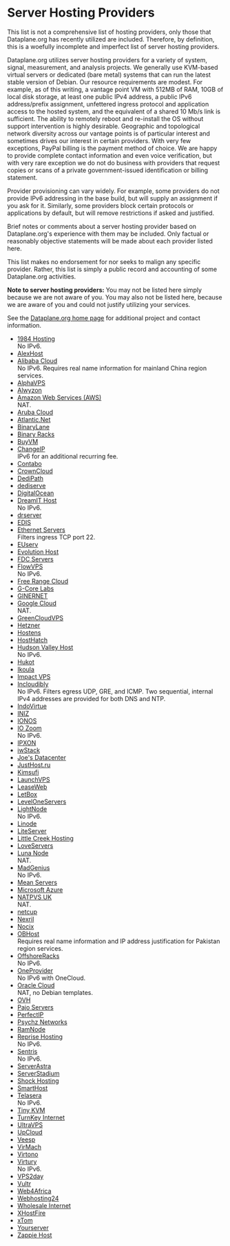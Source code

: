 # Server Hosting Providers

This list is not a comprehensive list of hosting providers, only those
that Dataplane.org has recently utilized are included.  Therefore, by
definition, this is a woefully incomplete and imperfect list of server
hosting providers.

Dataplane.org utilizes server hosting providers for a variety of system,
signal, measurement, and analysis projects.  We generally use KVM-based
virtual servers or dedicated (bare metal) systems that can run the
latest stable version of Debian.  Our resource requirements are modest.
For example, as of this writing, a vantage point VM with 512MB of RAM,
10GB of local disk storage, at least one public IPv4 address, a public
IPv6 address/prefix assignment, unfettered ingress protocol and
application access to the hosted system, and the equivalent of a shared
10 Mb/s link is sufficient.  The ability to remotely reboot and
re-install the OS without support intervention is highly desirable.
Geographic and topological network diversity across our vantage points
is of particular interest and sometimes drives our interest in certain
providers.  With very few exceptions, PayPal billing is the payment
method of choice.  We are happy to provide complete contact information
and even voice verification, but with very rare exception we do not do
business with providers that request copies or scans of a private
government-issued identification or billing statement.

Provider provisioning can vary widely.  For example, some providers do
not provide IPv6 addressing in the base build, but will supply an
assignment if you ask for it.  Similarly, some providers block certain
protocols or applications by default, but will remove restrictions if
asked and justified.

Brief notes or comments about a server hosting provider based on
Dataplane.org's experience with them may be included.  Only factual or
reasonably objective statements will be made about each provider listed
here.

This list makes no endorsement for nor seeks to malign any specific
provider.  Rather, this list is simply a public record and accounting of
some Dataplane.org activities.

**Note to server hosting providers:** You may not be listed here simply
because we are not aware of you.  You may also not be listed here,
because we are aware of you and could not justify utilizing your
services.

See the [Dataplane.org home page](https://dataplane.org) for additional
project and contact information.

*   [1984 Hosting](https://1984.hosting)  
    No IPv6.
*   [AlexHost](https://alexhost.com)
*   [Alibaba Cloud](https://www.alibabacloud.com)  
    No IPv6. Requires real name information for mainland China region services.
*   [AlphaVPS](https://alphavps.bg)
*   [Alwyzon](https://www.alwyzon.com)
*   [Amazon Web Services (AWS)](https://aws.amazon.com)  
    NAT.
*   [Aruba Cloud](https://www.arubacloud.com)  
*   [Atlantic.Net](https://atlantic.net)
*   [BinaryLane](https://www.binarylane.com.au)
*   [Binary Racks](https://www.binaryracks.com)
*   [BuyVM](https://buyvm.net)
*   [ChangeIP](https://www.changeip.com)  
    IPv6 for an additional recurring fee.
*   [Contabo](https://contabo.com)
*   [CrownCloud](http://crowncloud.net)
*   [DediPath](https://dedipath.com)
*   [dediserve](https://www.dediserve.com)
*   [DigitalOcean](https://www.digitalocean.com)
*   [DreamIT Host](https://dreamithost.com.au/)  
    No IPv6.
*   [drserver](https://drserver.net/)
*   [EDIS](https://www.edis.at)
*   [Ethernet Servers](https://www.ethernetservers.com)  
    Filters ingress TCP port 22.
*   [EUserv](https://euserv.com/en)
*   [Evolution Host](https://evolution-host.com)
*   [FDC Servers](https://www.fdcservers.net)  
*   [FlowVPS](https://flowvps.com)  
    No IPv6.
*   [Free Range Cloud](https://freerangecloud.com)
*   [G-Core Labs](https://gcore.com/)  
*   [GINERNET](https://ginernet.com)
*   [Google Cloud](https://cloud.google.com)  
    NAT.
*   [GreenCloudVPS](https://greencloudvps.com)
*   [Hetzner](https://www.hetzner.com)
*   [Hostens](https://www.hostens.com)
*   [HostHatch](https://hosthatch.com)
*   [Hudson Valley Host](https://www.hudsonvalleyhost.com)  
    No IPv6.
*   [Hukot](http://hukot.cz)
*   [Ikoula](https://www.ikoula.com)
*   [Impact VPS](http://impactvps.com)  
*   [Incloudibly](https://incloudibly.net)  
    No IPv6. Filters egress UDP, GRE, and ICMP.  Two sequential, internal IPv4 addresses are provided for both DNS and NTP.
*   [IndoVirtue](https://indovirtue.com)
*   [INIZ](https://iniz.com)
*   [IONOS](https://www.ionos.com)
*   [IO Zoom](https://www.iozoom.com)  
    No IPv6.
*   [IPXON](https://www.ipxon.com/)
*   [iwStack](http://iwstack.com)
*   [Joe's Datacenter](https://joesdatacenter.com)
*   [JustHost.ru](https://justhost.ru)
*   [Kimsufi](https://www.kimsufi.com)
*   [LaunchVPS](https://launchvps.com)
*   [LeaseWeb](https://www.leaseweb.com)
*   [LetBox](http://letbox.com)
*   [LevelOneServers](https://leveloneservers.com)
*   [LightNode](https://www.lightnode.com/)  
    No IPv6.
*   [Linode](https://www.linode.com)
*   [LiteServer](https://www.liteserver.nl)
*   [Little Creek Hosting](https://www.littlecreekhosting.com)
*   [LoveServers](https://loveservers.com)
*   [Luna Node](https://lunanode.com)   
    NAT.
*   [MadGenius](https://www.madgenius.com/)  
    No IPv6.
*   [Mean Servers](https://www.meanservers.com)
*   [Microsoft Azure](https://azure.microsoft.com)
*   [NATPVS UK](https://natvps.uk)  
    NAT.
*   [netcup](https://www.netcup.eu)
*   [Nexril](//nexril.net)
*   [Nocix](https://www.nocix.net)
*   [OBHost](https://www.obhost.net)  
    Requires real name information and IP address justification for Pakistan region services.
*   [OffshoreRacks](https://www.offshoreracks.com)  
    No IPv6.
*   [OneProvider](http://oneprovider.com)  
    No IPv6 with OneCloud.
*   [Oracle Cloud](https://cloud.oracle.com)  
    NAT, no Debian templates.
*   [OVH](https://www.ovh.com)
*   [Pajo Servers](https://pajo-servers.com)
*   [PerfectIP](https://www.perfectip.net/)
*   [Psychz Networks](https://www.psychz.net)
*   [RamNode](https://ramnode.com)
*   [Reprise Hosting](https://www.reprisehosting.com)  
    No IPv6.
*   [Sentris](http://sentris.com)  
    No IPv6.
*   [ServerAstra](https://serverastra.com)
*   [ServerStadium](https://serverstadium.com)
*   [Shock Hosting](https://shockhosting.net)
*   [SmartHost](https://smarthost.net)
*   [Telasera](https://www.telasera.com)  
    No IPv6.
*   [Tiny KVM](http://tinykvm.com)
*   [TurnKey Internet](https://turnkeyinternet.net)
*   [UltraVPS](http://www.ultravps.eu)
*   [UpCloud](https://upcloud.com)
*   [Veesp](https://veesp.com)
*   [VirMach](https://virmach.com)
*   [Virtono](https://www.virtono.com)
*   [Virtury](https://virtury.com)  
    No IPv6.
*   [VPS2day](https://www.vps2day.com)
*   [Vultr](https://www.vultr.com)
*   [Web4Africa](https://web4africa.com)
*   [Webhosting24](https://www.webhosting24.com)
*   [Wholesale Internet](https://www.wholesaleinternet.net)
*   [XHostFire](https://www.xhostfire.com)
*   [xTom](https://xtom.com)
*   [Yourserver](https://www.yourserver.se)
*   [Zappie Host](https://zappiehost.com)
